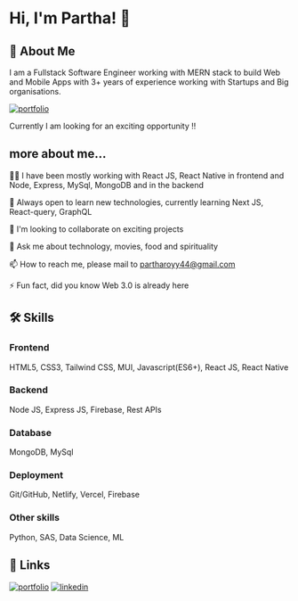 # Hi, I'm Partha! 👋


## 🚀 About Me
I am a Fullstack Software Engineer working with MERN stack to build Web and Mobile Apps with 3+ years of experience working with Startups and Big organisations.

[![portfolio](https://img.shields.io/badge/my_portfolio-000?style=for-the-badge&logo=ko-fi&logoColor=white)](https://partharoyy.netlify.app/)

Currently I am looking for an exciting opportunity !!

## more about me...
👨‍💻 I have been mostly working with React JS, React Native in frontend and Node, Express, MySql, MongoDB and in the backend

🧠 Always open to learn new technologies, currently learning Next JS, React-query, GraphQL

🕺 I'm looking to collaborate on exciting projects

💬 Ask me about technology, movies, food and spirituality

📫 How to reach me, please mail to partharoyy44@gmail.com

⚡️ Fun fact, did you know Web 3.0 is already here


## 🛠 Skills

### Frontend

HTML5, CSS3, Tailwind CSS, MUI, Javascript(ES6+), React JS, React Native

### Backend

Node JS, Express JS, Firebase, Rest APIs

### Database

MongoDB, MySql

### Deployment

Git/GitHub, Netlify, Vercel, Firebase

### Other skills

Python, SAS, Data Science, ML


## 🔗 Links
[![portfolio](https://img.shields.io/badge/my_portfolio-000?style=for-the-badge&logo=ko-fi&logoColor=white)](https://partharoyy.netlify.app/)
[![linkedin](https://img.shields.io/badge/linkedin-0A66C2?style=for-the-badge&logo=linkedin&logoColor=white)](https://www.linkedin.com/in/partha-roy-58939564/)


